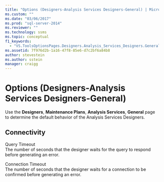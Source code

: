 ```yaml
---
title: "Options (Designers-Analysis Services Designers-General) | Microsoft Docs"
ms.custom: ""
ms.date: "03/06/2017"
ms.prod: "sql-server-2014"
ms.reviewer: ""
ms.technology: ssms
ms.topic: conceptual
f1_keywords: 
  - "VS.ToolsOptionsPages.Designers.Analysis_Services_Designers.General"
ms.assetid: 7f976d2b-1a16-47f8-85e6-d7c2bf6a84b8
author: stevestein
ms.author: sstein
manager: craigg
---
```

# Options (Designers-Analysis Services Designers-General)
  Use the **Designers**, **Maintenance Plans**, **Analysis Services**, **General** page to determine the default behavior of the Analysis Services Designers.  
  
## Connectivity  
 Query Timeout  
 The number of seconds that the designer waits for the query to respond before generating an error.  
  
 Connection Timeout  
 The number of seconds that the designer waits for a connection to be confirmed before generating an error.  
  
  
